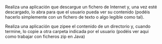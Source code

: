 Realiza una aplicación que descargue un fichero de Internet y, una vez esté descargado, lo abra para que el usuario pueda ver su contenido (podéis hacerlo simplemente con un fichero de texto o algo legible como tal).

Realiza una aplicación que zipee el contenido de un directorio y, cuando termine, lo copie a otra carpeta indicada por el usuario (podéis ver aqui como trabajar con ficheros zip en Java)
